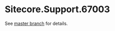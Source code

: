 # Sitecore.Support.67003

See [master branch](https://github.com/sitecoresupport/Sitecore.Support.67003) for details.